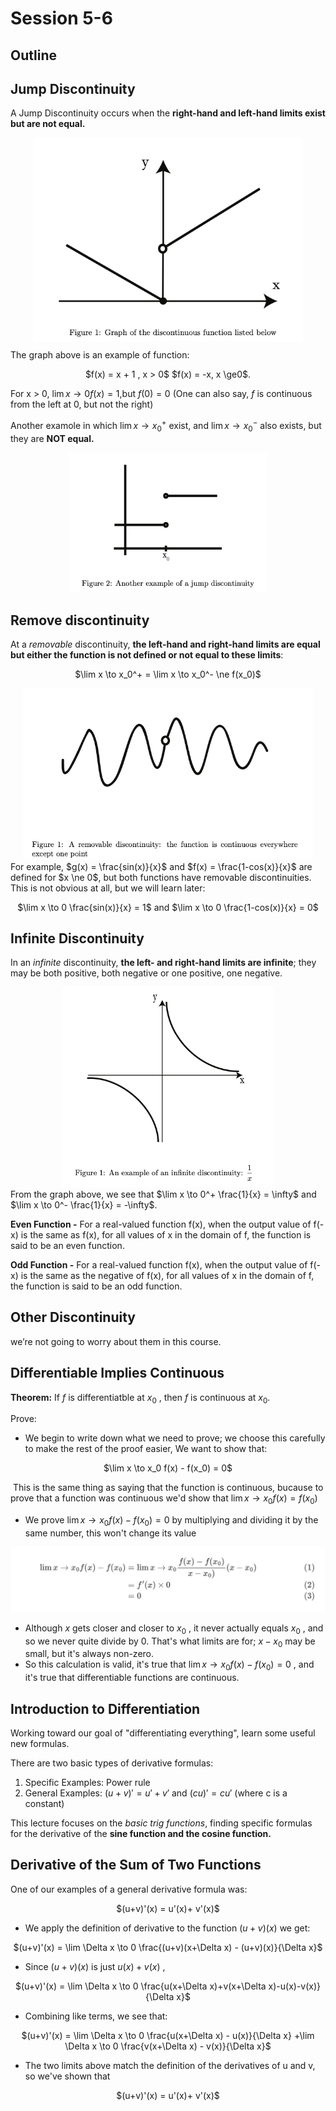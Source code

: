 # Session 5-6

## Outline

## Jump Discontinuity

A Jump Discontinuity occurs when the **right-hand and left-hand limits exist but are not equal.**
<div align="center">
<img src="image-20220715101410253.png" alt="image-20220715101410253" style="zoom:70%;" align="center"/>
</div>

The graph above is an example of function:

<p align="center">							$f(x) = x + 1 , x > 0$                  $f(x) = -x, x \ge0$. </p>		

For x > 0, $\lim x \to 0 f(x) = 1$,but $f(0) = 0$ (One can also say, $f$ is continuous from the left at 0, but not the right)

Another examole in which $\lim x \to x_0^+$ exist, and $\lim x \to x_0^-$ also exists, but they are **NOT equal.**
<div align="center">
<img src="image-20220715101939448.png" alt="image-20220715101939448" style="zoom:67%;" />
</div>

## Remove discontinuity

At a *removable* discontinuity, **the left-hand and right-hand limits are equal but either the function is not defined or not equal to these limits**:

<p align="center">													$\lim x \to x_0^+ = \lim x \to x_0^- \ne f(x_0)$ </p>
<div align="center">
<img src="image-20220715102326264.png" alt="image-20220715102326264" style="zoom:67%;" />
</div>
For example, $g(x) = \frac{sin(x)}{x}$  and $f(x) = \frac{1-cos(x)}{x}$ are defined for $x \ne 0$, but both functions have removable discontinuities. This is not obvious at all, but we will learn later:

<p align="center">										$\lim x \to 0 \frac{sin(x)}{x} = 1$  and $\lim x \to 0 \frac{1-cos(x)}{x} = 0$  </p>

##  Infinite Discontinuity

In an *infinite* discontinuity, **the left- and right-hand limits are infinite**; they may be both positive, both negative or one positive, one negative.

<div align="center">
<img src="image-20220715103017567.png" alt="image-20220715103017567" style="zoom:67%;" />
</div>
From the graph above, we see that $\lim x \to 0^+ \frac{1}{x} = \infty$ and $\lim x \to 0^- \frac{1}{x} = -\infty$. 

**Even Function -** For a real-valued function f(x), when the output value of f(-x) is the same as f(x), for all values of x in the domain of f, the function is said to be an even function.

**Odd Function -** For a real-valued function f(x), when the output value of f(-x) is the same as the negative of f(x), for all values of x in the domain of f, the function is said to be an odd function.

## Other Discontinuity

we’re not going to worry about them in this course.

## Differentiable Implies Continuous

**Theorem:** If $f$ is differentiatble at $x_0$ , then $f$ is continuous at $x_0$.

Prove:

- We begin to write down what we need to prove; we choose this carefully to make the rest of the proof easier, We want to show that:

<p align="center">													 $\lim x \to x_0 f(x) - f(x_0) = 0$ </p>

​		This is the same thing as saying that the function is continuous, bucause to prove that a 				function was continuous we'd show that $\lim x \to x_0 f(x) = f(x_0)$ 

- We prove $\lim x \to x_0 f(x) - f(x_0) = 0$  by multiplying and dividing it by the same number, this won't change its value
<div align="center">
<img src="Xnip2022-07-15_11-13-16.jpg" alt="Xnip2022-07-15_11-13-16.jpg" style="zoom:70%;" />
</div>

- Although $x$ gets closer and closer to $x_0$ , it never actually equals $x_0$ , and so we never quite divide by 0. That's what limits are for; $x-x_0$ may be small, but it's always non-zero.
- So this calculation is valid, it's true that $\lim x \to x_0 f(x) - f(x_0) = 0$ , and it's true that differentiable functions are continuous. 

## Introduction to Differentiation

Working toward our goal of "differentiating everything", learn some useful new formulas.

There are two basic types of derivative formulas:

1. Specific Examples: Power rule
2. General Examples: $(u+v)' = u' + v'$ and $(cu)'=cu'$ (where c is a constant)

This lecture focuses on the *basic trig functions*, finding specific formulas for the derivative of the **sine function and the cosine function.**

## Derivative of the Sum of Two Functions

One of our examples of a general derivative formula was:

<p align="center">											 $(u+v)'(x) = u'(x)+ v'(x)$ </p>

- We apply the definition of derivative to the function $(u+v)(x)$ we get:

<p align="center">								$(u+v)'(x) = \lim \Delta x \to 0 \frac{(u+v)(x+\Delta x) - (u+v)(x)}{\Delta x}$ </p>

- Since $(u+v)(x)$ is just $u(x)+v(x)$ ,

 <p align="center">						$(u+v)'(x) = \lim \Delta x \to 0 \frac{u(x+\Delta x)+v(x+\Delta x)-u(x)-v(x)}{\Delta x}$ </p>

- Combining like terms, we see that:

 <p align="center">				$(u+v)'(x) = \lim \Delta x \to 0 \frac{u(x+\Delta x) - u(x)}{\Delta x} +\lim \Delta x \to 0 \frac{v(x+\Delta x) - v(x)}{\Delta x}$ </p>

- The two limits above match the definition of the derivatives of u and v, so we've shown that 

<p align="center">													$(u+v)'(x) = u'(x)+ v'(x)$ </p>

